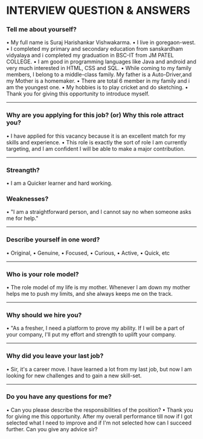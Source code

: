 # INTERVIEW QUESTION & ANSWERS

### Tell me about yourself?
• My full name is Suraj Harishankar Vishwakarma.
• I live in goregaon-west.
• I completed my primary and secondary education from sanskardham vidyalaya and i completed my graduation in BSC-IT from JM PATEL COLLEGE.
• I am good in programming languages like Java and android and very much interested in HTML, CSS and SQL.
• While coming to my family members, I belong to a middle-class family. My father is a Auto-Driver,and my Mother is a homemaker.
• There are total 6 member in my family and i am the youngest one.
• My hobbies is to play cricket and do sketching.
• Thank you for giving this opportunity to introduce myself.

---------------------------------------------------------------------------------------------------------------------------------------------------------------------------------
### Why are you applying for this job? (or) Why this role attract you?
• I have applied for this vacancy because it is an excellent match for my skills and experience. 
• This role is exactly the sort of role I am currently targeting, and I am confident I will be able to make a major contribution.

---------------------------------------------------------------------------------------------------------------------------------------------------------------------------------
### Streangth?
• I am a Quicker learner and hard working.

### Weaknesses?
• "I am a straightforward person, and I cannot say no when someone asks me for help." 

---------------------------------------------------------------------------------------------------------------------------------------------------------------------------------
### Describe yourself in one word?
• Original, 
• Genuine, 
• Focused, 
• Curious, 
• Active, 
• Quick, etc

---------------------------------------------------------------------------------------------------------------------------------------------------------------------------------
### Who is your role model?
• The role model of my life is my mother. Whenever I am down my mother helps me to push my limits, and she always keeps me on the track.

---------------------------------------------------------------------------------------------------------------------------------------------------------------------------------
### Why should we hire you?
• "As a fresher, I need a platform to prove my ability. If I will be a part of your company, I'll put my effort and strength to uplift your company.

---------------------------------------------------------------------------------------------------------------------------------------------------------------------------------
### Why did you leave your last job?
• Sir, it's a career move. I have learned a lot from my last job, but now I am looking for new challenges and to gain a new skill-set.

---------------------------------------------------------------------------------------------------------------------------------------------------------------------------------
### Do you have any questions for me?
• Can you please describe the responsibilities of the position?
• Thank you for giving me this opportunity. After my overall performance till now if I got selected what I need to improve and if I'm not selected how can I succeed further. Can you give any advice sir?
